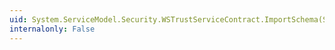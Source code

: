 ```yaml
---
uid: System.ServiceModel.Security.WSTrustServiceContract.ImportSchema(System.ServiceModel.Description.WsdlExporter,System.ServiceModel.Description.WsdlEndpointConversionContext,System.String)
internalonly: False
---
```

